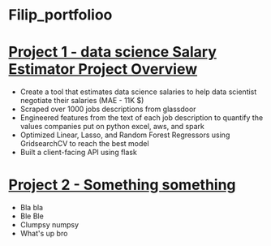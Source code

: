 # Filip_portfolioo
# [Project 1 - data science Salary Estimator Project Overview](https://www.example.com)
- Create a tool that estimates data science salaries to help data scientist negotiate their salaries (MAE - 11K $)
- Scraped over 1000 jobs descriptions from glassdoor 
- Engineered features from the text of each job description to quantify the values companies put on python excel, aws, and spark
- Optimized Linear, Lasso, and Random Forest Regressors using GridsearchCV to reach the best model
- Built a client-facing API using flask 

# [Project 2 - Something something](https://www.example.com)
- Bla bla
- Ble Ble
- Clumpsy numpsy
- What's up bro
